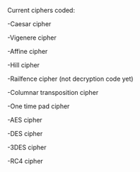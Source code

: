 Current ciphers coded:

-Caesar cipher

-Vigenere cipher

-Affine cipher

-Hill cipher

-Railfence cipher (not decryption code yet)

-Columnar transposition cipher

-One time pad cipher

-AES cipher

-DES cipher

-3DES cipher

-RC4 cipher
